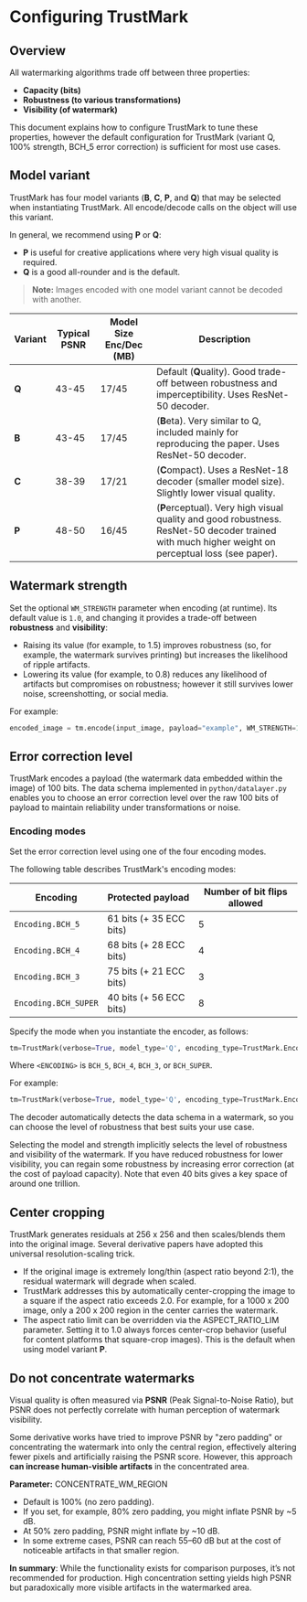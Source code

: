 # Configuring TrustMark

## Overview

All watermarking algorithms trade off between three properties:

- **Capacity (bits)**  
- **Robustness (to various transformations)**  
- **Visibility (of watermark)**

This document explains how to configure TrustMark to tune these properties, however the default configuration for TrustMark (variant Q, 100% strength, BCH_5 error correction) is sufficient for most use cases. 

## Model variant

TrustMark has four model variants (**B**, **C**, **P**, and **Q**) that may be selected when instantiating TrustMark.  All encode/decode calls on the object will use this variant.

In general, we recommend using **P** or **Q**:
- **P** is useful for creative applications where very high visual quality is required.  
- **Q** is a good all-rounder and is the default.

> **Note:** Images encoded with one model variant cannot be decoded with another.

| Variant | Typical PSNR | Model Size Enc/Dec (MB) | Description                                                                                         |
|---------|--------------|-------------------------|-----------------------------------------------------------------------------------------------------|
| **Q**   | 43-45        | 17/45                  | Default (**Q**uality). Good trade-off between robustness and imperceptibility. Uses ResNet-50 decoder. |
| **B**   | 43-45        | 17/45                  | (**B**eta). Very similar to Q, included mainly for reproducing the paper. Uses ResNet-50 decoder.   |
| **C**   | 38-39        | 17/21                  | (**C**ompact). Uses a ResNet-18 decoder (smaller model size). Slightly lower visual quality.        |
| **P**   | 48-50        | 16/45                  | (**P**erceptual). Very high visual quality and good robustness.  ResNet-50 decoder trained with much higher weight on perceptual loss (see paper).   |

## Watermark strength

Set the optional `WM_STRENGTH` parameter when encoding (at runtime).
Its default value is `1.0`, and changing it provides a trade-off between **robustness** and **visibility**:

- Raising its value (for example, to 1.5) improves robustness (so, for example, the watermark survives printing) but increases the likelihood of ripple artifacts.  
- Lowering its value (for example, to 0.8) reduces any likelihood of artifacts but compromises on robustness; however it still survives lower noise, screenshotting, or social media.

For example:

```python
encoded_image = tm.encode(input_image, payload="example", WM_STRENGTH=1.5)
```

## Error correction level

TrustMark encodes a payload (the watermark data embedded within the image) of 100 bits.
The data schema implemented in `python/datalayer.py` enables you to choose an error correction level over the raw 100 bits of payload to maintain reliability under transformations or noise. 

### Encoding modes

Set the error correction level using one of the four encoding modes.

The following table describes TrustMark's encoding modes:

| Encoding | Protected payload | Number of bit flips allowed |
|----------|-------------------|-----------------------------|
| `Encoding.BCH_5` | 61 bits (+ 35 ECC bits) | 5  |
| `Encoding.BCH_4` | 68 bits (+ 28 ECC bits) | 4  |
| `Encoding.BCH_3` | 75 bits (+ 21 ECC bits) | 3  |
| `Encoding.BCH_SUPER` | 40 bits (+ 56 ECC bits) | 8 |

Specify the mode when you instantiate the encoder, as follows:

```py
tm=TrustMark(verbose=True, model_type='Q', encoding_type=TrustMark.Encoding.<ENCODING>)
```

Where `<ENCODING>` is `BCH_5`, `BCH_4`, `BCH_3`, or `BCH_SUPER`.

For example:

```py
tm=TrustMark(verbose=True, model_type='Q', encoding_type=TrustMark.Encoding.BCH_5)
```

The decoder automatically detects the data schema in a watermark, so you can choose the level of robustness that best suits your use case.

Selecting the model and strength implicitly selects the level of robustness and visibility of the watermark. If you have reduced robustness for lower visibility, you can regain some robustness by increasing error correction (at the cost of payload capacity). Note that even 40 bits gives a key space of around one trillion.

## Center cropping

TrustMark generates residuals at 256 x 256 and then scales/blends them into the original image. Several derivative papers have adopted this universal resolution-scaling trick.

- If the original image is extremely long/thin (aspect ratio beyond 2:1), the residual watermark will degrade when scaled.  
- TrustMark addresses this by automatically center-cropping the image to a square if the aspect ratio exceeds 2.0.  For example, for a 1000 x 200 image, only a 200 x 200 region in the center carries the watermark.
- The aspect ratio limit can be overridden via the ASPECT_RATIO_LIM parameter. Setting it to 1.0 always forces center-crop behavior (useful for content platforms that square-crop images).  This is the default when using model variant **P**.

## Do not concentrate watermarks

Visual quality is often measured via **PSNR** (Peak Signal-to-Noise Ratio), but PSNR does not perfectly correlate with human perception of watermark visibility.

Some derivative works have tried to improve PSNR by "zero padding" or concentrating the watermark into only the central region, effectively altering fewer pixels and artificially raising the PSNR score. However, this approach **can increase human-visible artifacts** in the concentrated area.

**Parameter:** CONCENTRATE_WM_REGION  
- Default is 100% (no zero padding).  
- If you set, for example, 80% zero padding, you might inflate PSNR by ~5 dB.  
- At 50% zero padding, PSNR might inflate by ~10 dB.  
- In some extreme cases, PSNR can reach 55–60 dB but at the cost of noticeable artifacts in that smaller region.

**In summary**: While the functionality exists for comparison purposes, it’s not recommended for production. High concentration setting yields high PSNR but paradoxically more visible artifacts in the watermarked area.
